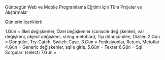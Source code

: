 Günbegün Web ve Mobile Programlama Eğitimi için Tüm Projeler ve Alıştırmalar

Günlerin İçerikleri:

1.Gün = İlkel değişkenler, Özel değişkenler (console değişkenleri, var değişkeni, object değişkeni, string metotları), Tip dönüşümleri, Diziler.
2.Gün = Döngüler, Try-Catch, Switch-Case.
3.Gün = Fonksiyonlar, Return, Metotlar
4.Gün = Generic değişkenler, sql'e giriş.
5.Gün = Tekrar
6.Gün = Sql Sorguları (select)
7.Gün = 
